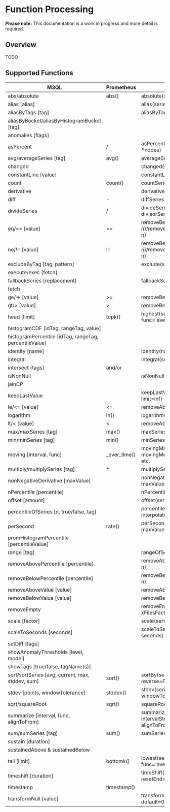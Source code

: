# Function Processing

**Please note:** This documentation is a work in progress and more detail is required.

## Overview

TODO

## Supported Functions

|  M3QL | Prometheus | Graphite |
|  ------ | ------ | ------ |
|  abs/absolute | abs() | absolute(seriesList) |
|  alias [alias] |  | alias(seriesList, newName) |
|  aliasByTags [tag] |  | aliasByTags(seriesList, *tags) |
|  aliasByBucket/aliasByHistogramBucket [tag] |  |  |
|  anomalies [flags] |  |  |
|  asPercent | / | asPercent(seriesList, total=None, *nodes) |
|  avg/averageSeries [tag] | avg() | averageSeries(*seriesLists) |
|  changed |  | changed(seriesList) |
|  constantLine [value] |  | constantLine(value) |
|  count | count() | countSeries(*seriesLists) |
|  derivative |  | derivative(seriesList) |
|  diff | - | diffSeries(*seriesLists) |
|  divideSeries | / | divideSeries(dividendSeriesList, divisorSeries) |
|  eq/== [value] | == | removeBelowValue(seriesList, n)/removeAboveValue(seriesList, n) |
|  ne/!= [value] | != | removeBelowValue(seriesList, n)/removeAboveValue(seriesList, n) |
|  excludeByTag [tag, pattern] |  | exclude(seriesList, pattern) |
|  execute/exec [fetch] |  |  |
|  fallbackSeries [replacement] |  | fallbackSeries(seriesList, fallback) |
|  fetch |  |  |
|  ge/=> [value] | >= | removeBelowValue(seriesList, n) |
|  gt/> [value] | > | removeBelowValue(seriesList, n) |
|  head [limit] | topk() | highest(seriesList, n=1, func='average') |
|  histogramCDF [idTag, rangeTag, value] |  |  |
|  histogramPercentile [idTag, rangeTag, percentileValue] |  |  |
|  identity [name] |  | identity(name) |
|  integral |  | integral(seriesList) |
|  intersect [tags] | and/or |  |
|  isNonNull |  | isNonNull(seriesList) |
|  jainCP |  |  |
|  keepLastValue |  | keepLastValue(seriesList, limit=inf) |
|  le/<= [value] | <= | removeAboveValue(seriesList, n) |
|  logarithm | ln() | logarithm(seriesList, base=10) |
|  lt/< [value] | < | removeAboveValue(seriesList, n) |
|  max/maxSeries [tag] | max() | maxSeries(*seriesLists) |
|  min/minSeries [tag] | min() | minSeries(*seriesLists) |
|  moving [interval, func] | <aggregation>_over_time() | movingMax, movingMin, movingMedian, movingAverage, etc. |
|  multiply/multiplySeries [tag] | * | multiplySeries(*seriesLists) |
|  nonNegativeDerivative [maxValue] |  | nonNegativeDerivative(seriesList, maxValue=None) |
|  nPercentile [percentile] |  | nPercentile(seriesList, n) |
|  offset [amount] |  | offset(seriesList, factor) |
|  percentileOfSeries [n, true/false, tag] |  | percentileOfSeries(seriesList, n, interpolate=False) |
|  perSecond | rate() | perSecond(seriesList, maxValue=None) |
|  promHistogramPercentile [percentileValue] |  |  |
|  range [tag] |  | rangeOfSeries(*seriesLists) |
|  removeAbovePercentile [percentile] |  | removeAbovePercentile(seriesList, n) |
|  removeBelowPercentile [percentile] |  | removeBelowPercentile(seriesList, n) |
|  removeAboveValue [value] |  | removeAboveValue(seriesList, n) |
|  removeBelowValue [value] |  | removeBelowValue(seriesList, n) |
|  removeEmpty |  | removeEmptySeries(seriesList, xFilesFactor=None) |
|  scale [factor] |  | scale(seriesList, factor) |
|  scaleToSeconds [seconds] |  | scaleToSeconds(seriesList, seconds) |
|  setDiff [tags] |  |  |
|  showAnomalyThresholds [level, model] |  |  |
|  showTags [true/false, tagName(s)] |  |  |
|  sort/sortSeries [avg, current, max, stddev, sum] | sort() | sortBy(seriesList, func='average', reverse=False) |
|  stdev [points, windowTolerance] | stddev() | stdev(seriesList, points, windowTolerance=0.1) |
|  sqrt/squareRoot | sqrt() | squareRoot(seriesList) |
|  summarize [interval, func, alignToFrom] |  | summarize(seriesList, intervalString, func='sum', alignToFrom=False) |
|  sum/sumSeries [tag] | sum() | sumSeries(*seriesLists) |
|  sustain [duration] |  |  |
|  sustainedAbove & sustainedBelow |  |  |
|  tail [limit] | bottomk() | lowest(seriesList, n=1, func='average') |
|  timeshift [duration] |  | timeShift(seriesList, timeShift, resetEnd=True, alignDST=False) |
|  timestamp | timestamp() |  |
|  transformNull [value] |  | transformNull(seriesList, default=0, referenceSeries=None) |
